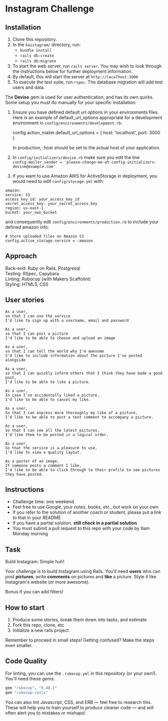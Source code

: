 Instagram Challenge
===================

## Installation
1. Clone this repository.
2. In the ```kaistagram/``` directory, run:
    - ```bundle install```
    - ```rails db:create```
    - ```rails db:migrate```
3. To start the web server, run ```rails server```. You may wish to look through the instructions below for further deployment information.
4. By default, this will start the server at ```http://localhost:3000```
5. To execute the test suite, run ```rspec```. The database migration will add test users and data.

The **Devise** gem is used for user authentication, and has its own quirks.
Some setup you must do manually for your specific installation:

  1. Ensure you have defined default url options in your environments files. Here
     is an example of default_url_options appropriate for a development environment
     in ```config/environments/development.rb```:

       config.action_mailer.default_url_options = { host: 'localhost', port: 3000 }

     In production, :host should be set to the actual host of your application.

  2. In ```config/initializers/devise.rb``` make sure you edit the line ```config.mailer_sender = 'please-change-me-at-config-initializers-devise@example.com'```

  3. If you want to use Amazon AWS for ActiveStorage in deployment, you would need to edit ```config/storage.yml``` with:
  ```
 amazon:
 service: S3
 access_key_id: your_access_key_id
 secret_access_key: your_secret_access_key
 region: us-east-1
 bucket: your_own_bucket
 ```
 and consequently edit ```config/environments/production.rb``` to include your defined amazon info:
 ```
 # Store uploaded files on Amazon S3
config.active_storage.service = :amazon
```

## Approach
Back-end: Ruby on Rails, Postgresql<br />
Testing: RSpec, Capybara<br />
Linting; Rubocop (with Makers Scaffolint)<br />
Styling: HTML5, CSS<br />


## User stories
```
As a user,
so that I can use the service
I'd like to sign up with a username, email and password
```

```
As a user,
so that I can post a picture
I'd like to be able to choose and upload an image
```

```
As a user,
so that I can tell the world why I'm awesome
I'd like to include information about the picture I've posted alongside
```

```
As a user,
so that I can quickly inform others that I think they have made a good post,
I'd like to be able to like a picture.
```

```
As a user,
In case I've accidentally liked a picture,
I'd like to be able to cancel my like.
```

```
As a user,
So that I can express more thoroughly my like of a picture,
I'd like to be able to post a text comment to accompany a picture.
```

```
As a user,
So that I can see all the latest pictures,
I'd like them to be posted in a logical order.
```

```
As a user,
So that the service is a pleasure to use,
I'd like to view a quality layout.
```

```
As a poster of an image,
If someone posts a comment I like,
I'd like to be able to click through to their profile to see pictures they have posted.
```




## Instructions

* Challenge time: one weekend
* Feel free to use Google, your notes, books, etc., but work on your own
* If you refer to the solution of another coach or student, please put a link to that in your README
* If you have a partial solution, **still check in a partial solution**
* You must submit a pull request to this repo with your code by 9am Monday morning

## Task

Build Instagram: Simple huh!

Your challenge is to build Instagram using Rails. You'll need **users** who can post **pictures**, write **comments** on pictures and **like** a picture. Style it like Instagram's website (or more awesome).

Bonus if you can add filters!

## How to start

1. Produce some stories, break them down into tasks, and estimate
2. Fork this repo, clone, etc
3. Initialize a new rails project

Remember to proceed in small steps! Getting confused? Make the steps even smaller.


## Code Quality

For linting, you can use the `.rubocop.yml` in this repository (or your own!).
You'll need these gems:

```ruby
gem "rubocop", "0.48.1"
gem "rubocop-rails"
```

You can also lint Javascript, CSS, and ERB — feel free to research this. These
will help you to train yourself to produce cleaner code — and will often alert
you to mistakes or mishaps!
